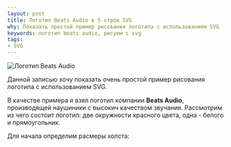 ```yaml
---
layout: post
title: Логотип Beats Audio в 5 строк SVG
why: Показать простой пример рисования логотипа с использованием SVG
keywords: логотип beats audio, рисуем с svg
tags:
- SVG
---
```


<img class="align-left" src="{{ site.url}}/upload/article/2014/02/09/beats.png" title="Логотип Beats Audio">

Данной записью хочу показать очень простой пример рисования логотипа с использованием SVG.

В качестве примера я взял логотип компании **Beats Audio**, производящей наушиники с высокич качеством звучания.
Рассмотрим из чего состоит логотип: две окружности красного цвета, одна - белого и прямоугольник.

Для начала определим расмеры холста:

